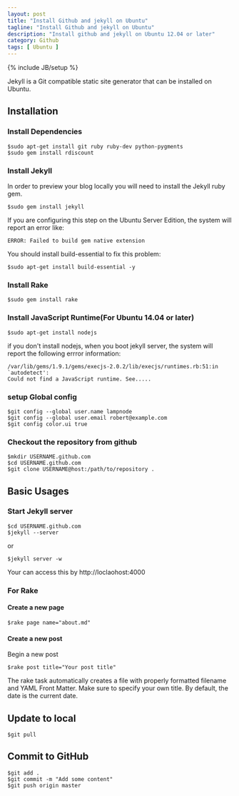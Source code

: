 ```yaml
---
layout: post
title: "Install Github and jekyll on Ubuntu"
tagline: "Install Github and jekyll on Ubuntu"
description: "Install github and jekyll on Ubuntu 12.04 or later"
category: Github
tags: [ Ubuntu ]
---
```

{% include JB/setup %}

Jekyll is a Git compatible static site generator that can be installed on Ubuntu.

## Installation

### Install Dependencies

	$sudo apt-get install git ruby ruby-dev python-pygments
	$sudo gem install rdiscount

### Install Jekyll
In order to preview your blog locally you will  need to install the Jekyll ruby gem.

	$sudo gem install jekyll

If you are configuring this step on the Ubuntu Server Edition, the system will report an error like:

	ERROR: Failed to build gem native extension

You should install build-essential to fix this problem:

	$sudo apt-get install build-essential -y

### Install Rake

	$sudo gem install rake

### Install JavaScript Runtime(For Ubuntu 14.04 or later)

	$sudo apt-get install nodejs	

if you don't install nodejs, when you boot jekyll server, the system will report the following errror information:

	/var/lib/gems/1.9.1/gems/execjs-2.0.2/lib/execjs/runtimes.rb:51:in `autodetect': 
	Could not find a JavaScript runtime. See.....

### setup Global config

	$git config --global user.name lampnode
  	$git config --global user.email robert@example.com	
	$git config color.ui true

### Checkout the repository from github

	$mkdir USERNAME.github.com
	$cd USERNAME.github.com
	$git clone USERNAME@host:/path/to/repository .

## Basic Usages

### Start Jekyll server

	$cd USERNAME.github.com
	$jekyll --server

or

	$jekyll server -w

Your can access this by http://loclaohost:4000

### For Rake

#### Create a new page

	$rake page name="about.md"


#### Create a new post 

Begin a new post
	
	$rake post title="Your post title"

The rake task automatically creates a file with properly formatted filename and YAML Front Matter. Make sure to specify your own title. By default, the date is the current date.

## Update to local

	$git pull
	
## Commit to GitHub

	$git add .
	$git commit -m "Add some content"
	$git push origin master
	

